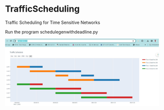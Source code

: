 # TrafficScheduling
Traffic Scheduling for Time Sensitive Networks  

Run the program schedulegenwithdeadline.py

![Resulting Schedule](schedule8Links.JPG)

